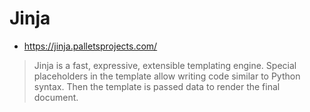 # Jinja 
* https://jinja.palletsprojects.com/

> Jinja is a fast, expressive, extensible templating engine. Special placeholders in the template allow writing code similar to Python syntax. Then the template is passed data to render the final document.